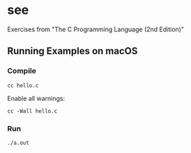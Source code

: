 # see
Exercises from "The C Programming Language (2nd Edition)"

## Running Examples on macOS

### Compile
```
cc hello.c
```

Enable all warnings: 
```
cc -Wall hello.c
```

### Run 
```
./a.out
```
